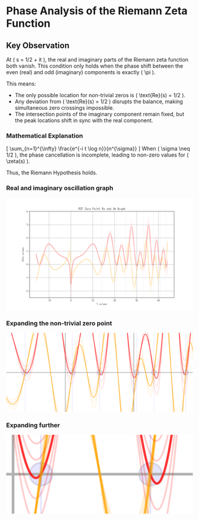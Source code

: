 # Phase Analysis of the Riemann Zeta Function

## Key Observation

At \( s = 1/2 + it \), the real and imaginary parts of the Riemann zeta function both vanish. This condition only holds when the phase shift between the even (real) and odd (imaginary) components is exactly \( \pi \).

This means:

- The only possible location for non-trivial zeros is \( \text{Re}(s) = 1/2 \).
- Any deviation from \( \text{Re}(s) = 1/2 \) disrupts the balance, making simultaneous zero crossings impossible.
- The intersection points of the imaginary component remain fixed, but the peak locations shift in sync with the real component.

### Mathematical Explanation

\[
\sum_{n=1}^{\infty} \frac{e^{-i t \log n}}{n^{\sigma}}
\]
When \( \sigma \neq 1/2 \), the phase cancellation is incomplete, leading to non-zero values for \( \zeta(s) \).

Thus, the Riemann Hypothesis holds.

### Real and imaginary oscillation graph

![Graph](../experiments/RZF-ZeroPoint-sigma=omega-HD.png)

### Expanding the non-trivial zero point

![Graph](../experiments/RZF-ZeroPoint-sigma=omega-z2-ex2.png)

### Expanding further

![Graph](../experiments/RZF-ZeroPoint-sigma=omega-z3-ex2.png)
